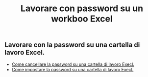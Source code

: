 ﻿---
title: Lavorare con password su un workboo Excel
second_title: Aspose.Cells Cloud Documen
linktitle: Password
type: docs
url: /it/workbook/password/
keywords: Working with password an Excel workbook
description: Aspose.Cells Cloud REST API supporta il lavoro con password su una cartella di lavoro Excel. L'SDK supporta i tipi di linguaggi di sviluppo. Includono Android, C#, Go, Java, NodeJS, Perl, PHP, Python, Ruby e swift
weight: 100
---
## Lavorare con la password su una cartella di lavoro Excel.

- [Come cancellare la password su una cartella di lavoro Execl.](/cells/it/workbook/password/clear/)
- [Come impostare la password su una cartella di lavoro Execl.](/cells/it//workbook/password/modify/)
